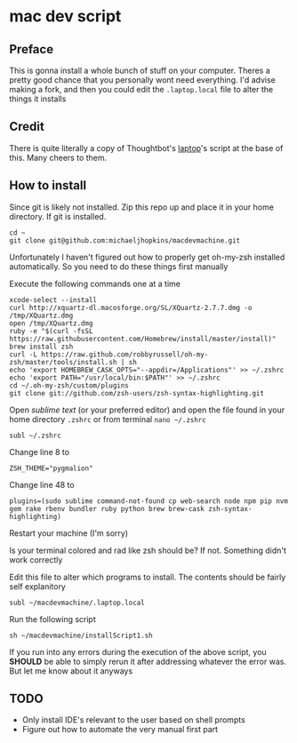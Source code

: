 mac dev script
=======================

Preface
--------------

This is gonna install a whole bunch of stuff on your computer. Theres a pretty good chance that you personally wont need everything. I'd advise making a fork, and then you could edit the `.laptop.local` file to alter the things it installs

Credit
--------------

There is quite literally a copy of Thoughtbot's [laptop](https://github.com/thoughtbot/laptop)'s script at the base of this. Many cheers to them.

How to install
--------------

Since git is likely not installed. Zip this repo up and place it in your home directory. If git is installed.
```shell
cd ~
git clone git@github.com:michaeljhopkins/macdevmachine.git
```

Unfortunately I haven't figured out how to properly get oh-my-zsh installed automatically. So you need to do these things first manually

Execute the following commands one at a time
```shell
xcode-select --install
curl http://xquartz-dl.macosforge.org/SL/XQuartz-2.7.7.dmg -o /tmp/XQuartz.dmg
open /tmp/XQuartz.dmg
ruby -e "$(curl -fsSL https://raw.githubusercontent.com/Homebrew/install/master/install)"
brew install zsh
curl -L https://raw.github.com/robbyrussell/oh-my-zsh/master/tools/install.sh | sh
echo 'export HOMEBREW_CASK_OPTS="--appdir=/Applications"' >> ~/.zshrc
echo 'export PATH="/usr/local/bin:$PATH"' >> ~/.zshrc
cd ~/.oh-my-zsh/custom/plugins
git clone git://github.com/zsh-users/zsh-syntax-highlighting.git
```

Open *sublime text* (or your preferred editor) and open the file found in your home directory `.zshrc` or from terminal `nano ~/.zshrc`

```shell
subl ~/.zshrc
```

Change line 8 to
```shell
ZSH_THEME="pygmalion"
```
Change line 48 to
```shell
plugins=(sudo sublime command-not-found cp web-search node npm pip nvm gem rake rbenv bundler ruby python brew brew-cask zsh-syntax-highlighting)
```

Restart your machine (I'm sorry)

Is your terminal colored and rad like zsh should be? If not. Something didn't work correctly

Edit this file to alter which programs to install. The contents should be fairly self explanitory
```shell
subl ~/macdevmachine/.laptop.local
```

Run the following script
```shell
sh ~/macdevmachine/installScript1.sh
```

If you run into any errors during the execution of the above script, you **SHOULD** be able to simply rerun it after
addressing whatever the error was. But let me know about it anyways

TODO
--------------

* Only install IDE's relevant to the user based on shell prompts
* Figure out how to automate the very manual first part